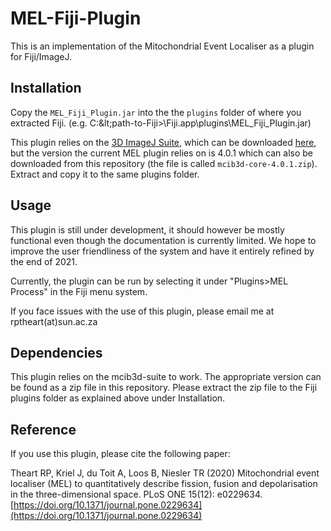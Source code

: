 # MEL-Fiji-Plugin
This is an implementation of the Mitochondrial Event Localiser as a plugin for Fiji/ImageJ.

## Installation
Copy the `MEL_Fiji_Plugin.jar` into the the `plugins` folder of where you extracted Fiji. (e.g. C:\&lt;path-to-Fiji&gt;\Fiji.app\plugins\MEL_Fiji_Plugin.jar)

This plugin relies on the [3D ImageJ Suite](https://imagejdocu.tudor.lu/plugin/stacks/3d_ij_suite/start), which can be downloaded [here](https://imagejdocu.tudor.lu/_media/plugin/stacks/3d_ij_suite/mcib3d-suite3.96.zip), but the version the current MEL plugin relies on is 4.0.1 which can also be downloaded from this repository (the file is called `mcib3d-core-4.0.1.zip`). Extract and copy it to the same plugins folder.

## Usage
This plugin is still under development, it should however be mostly functional even though the documentation is currently limited. We hope to improve the user friendliness of the system and have it entirely refined by the end of 2021.

Currently, the plugin can be run by selecting it under "Plugins>MEL Process" in the Fiji menu system.

If you face issues with the use of this plugin, please email me at rptheart(at)sun.ac.za

## Dependencies
This plugin relies on the mcib3d-suite to work. The appropriate version can be found as a zip file in this repository. Please extract the zip file to the Fiji plugins folder as explained above under Installation.

## Reference
If you use this plugin, please cite the following paper:

Theart RP, Kriel J, du Toit A, Loos B, Niesler TR (2020) Mitochondrial event localiser (MEL) to quantitatively describe fission, fusion and depolarisation in the three-dimensional space. PLoS ONE 15(12): e0229634. [https://doi.org/10.1371/journal.pone.0229634](https://doi.org/10.1371/journal.pone.0229634)
